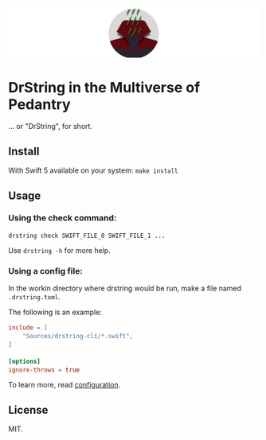 ![Circular Logo](Documentation/Logo-Circular-Header.png)

# DrString in the Multiverse of Pedantry

… or "DrString", for short.

## Install

With Swift 5 available on your system: `make install`

## Usage

### Using the check command:

```
drstring check SWIFT_FILE_0 SWIFT_FILE_1 ...
```

Use `drstring -h` for more help.

### Using a config file:

In the workin directory where drstring would be run, make a file named `.drstring.toml`.

The following is an example:

```toml
include = [
    "Sources/drstring-cli/*.swift",
]

[options]
ignore-throws = true
```

To learn more, read [configuration](Documentation/Configuration.md).

## License

MIT.
